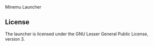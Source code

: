 Minemu Launcher

## License

The launcher is licensed under the GNU Lesser General Public License, version 3.
